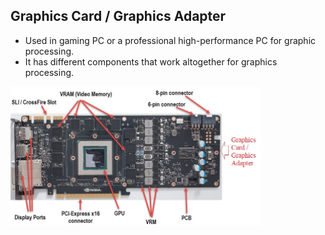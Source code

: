 ## Graphics Card / Graphics Adapter
  - Used in gaming PC or a professional high-performance PC for graphic processing.
  - It has different components that work altogether for graphics processing.

<img src=graphics-card-components.jpg width=400 />
